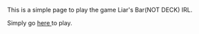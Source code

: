 This is a simple page to play the game Liar's Bar(NOT DECK) IRL.

Simply go [ here ](https://therealyubraj.github.io/Liars-Bar-Randomizer) to play.
